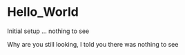 # Hello_World
Initial setup ... nothing to see


Why are you still looking, I told you there was nothing to see
